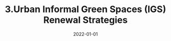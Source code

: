 ---
title: 3.Urban Informal Green Spaces (IGS) Renewal Strategies
summary: For Micro-Climate Improvement Based on Deep Learning
tags:
  - Unban Analysis
date: 2022-01-01
external_link: https://notion-next-process-projects.vercel.app/article/IGS?theme=plog
---